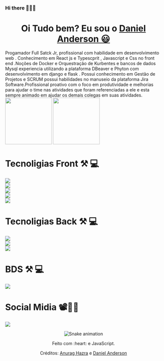 ### Hi there 👋👦🏿

 <h1 align="center">
    Oi Tudo bem? Eu sou o 
    <a href="https://www.linkedin.com/in/daniel-anderson-739bb31a9/"> Daniel Anderson  😃️</a>
  </h1>

Progamador Full Satck Jr, profissional com  habilidade  em desenvolvimento web . Conhecimento em React js e Typescprit , Javascript e Css  no front end  .Noções de Docker e Orquestração  de Kurbentes  e bancos de dados Mysql experiencia  utilizando a plataforma DBeaver  e Phyton com desenvolvimento em django e flask . Possui conhecimento em Gestão de Projetos e SCRUM  possui habilidades no manuseio da  plataforma Jira Software.Profissional proativo com o foco em produtividade e melhorias para ajudar o time nas atividades que foram referenciadas a ele  e esta sempre  animado  em ajudar os demais colegas em suas atividades. 
<img height="150em" src="https://github-readme-stats.vercel.app/api?username=danielandersonBC96&count_private=true&include_all_commits=true&show_icons=true&theme=dracula&hide_border=false&show_owner=true"/>
  <img height="150em" src="https://github-readme-stats.vercel.app/api/top-langs/?username=danielandersonBC96&theme=dracula&hide_border=false&&layout=compact"/>

<h1 >Tecnoligias Front   ⚒ 💻  </h1>

<div style="Display: inline_block">
<img aling='center ' src="https://img.shields.io/badge/JavaScript-323330?style=for-the-badge&logo=javascript&logoColor=F7DF1E" />

</div>

<div>
<img aling='center ' src="https://img.shields.io/badge/HTML-239120?style=for-the-badge&logo=html5&logoColor=white" />
</div>

<div>
<img aling='center ' src="https://img.shields.io/badge/CSS-239120?&style=for-the-badge&logo=css3&logoColor=white" />

</div>

<div>
<img aling='center ' src="https://img.shields.io/badge/TypeScript-007ACC?style=for-the-badge&logo=typescript&logoColor=white" />

</div>

<div>
<Img aling=' center' src="https://img.shields.io/badge/React-20232A?style=for-the-badge&logo=react&logoColor=61DAFBx  " >

<h1>Tecnoligias Back  ⚒ 💻  </h1>

<div>
<Img aling=' center' src= "https://img.shields.io/badge/Python-14354C?style=for-the-badge&logo=python&logoColor=white " >
</div>

<div>
<Img aling=' center' src= "https://img.shields.io/badge/Flask-000000?style=for-the-badge&logo=flask&logoColor=white" >
</div>

<div>
<Img aling=' center' src= "https://img.shields.io/badge/Django-092E20?style=for-the-badge&logo=django&logoColor=white" >
</div>

<h1>BDS ⚒ 💻  </h1>

<Img aling=' center' src= "https://img.shields.io/badge/MySQL-00000F?style=for-the-badge&logo=mysql&logoColor=white'" >
</div>
  
  <h1>Social Midia 📽📸📱 </h1>
  <a href="https://www.linkedin.com/in/daniel-anderson-739bb31a9 /" target="_blank"><img src="https://img.shields.io/badge/-LinkedIn-%230077B5?style=for-the-badge&logo=linkedin&logoColor=white" target="_blank"></a>  
  
<div align="center">

  ![Snake animation](https://github.com/danielbped/danielbped/blob/output/github-contribution-grid-snake.svg)
  
</div>

<div align="center">
  <p>Feito com :heart: e JavaScript.</p>
  <p>Créditos: <a href="https://github.com/anuraghazra/github-readme-stats">Anurag Hazra</a> e <a href="https://github.com/danielandersonBC96">Daniel Anderson </a></p>
</div>







